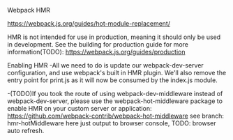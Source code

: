 Webpack HMR

https://webpack.js.org/guides/hot-module-replacement/

HMR is not intended for use in production, meaning it should only be used in development. See the building for production guide for more information(TODO):
https://webpack.js.org/guides/production


Enabling HMR
-All we need to do is update our webpack-dev-server configuration, and use webpack's built in HMR plugin. We'll also remove the entry point for print.js as it will now be consumed by the index.js module.

-(TODO)If you took the route of using webpack-dev-middleware instead of webpack-dev-server, please use the webpack-hot-middleware package to enable HMR on your custom server or application:
https://github.com/webpack-contrib/webpack-hot-middleware
see branch: hmr-hotMiddleware
here just output to browser console, TODO: browser auto refresh.



